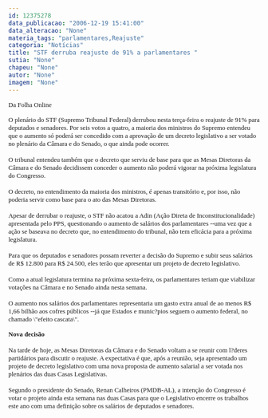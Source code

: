 ```yaml
---
id: 12375278
data_publicacao: "2006-12-19 15:41:00"
data_alteracao: "None"
materia_tags: "parlamentares,Reajuste"
categoria: "Notícias"
title: "STF derruba reajuste de 91% a parlamentares "
sutia: "None"
chapeu: "None"
autor: "None"
imagem: "None"
---
```

<p><P><FONT face=Verdana size=2>Da Folha Online</P></p>
<p><P>O plenário do STF (Supremo Tribunal Federal) derrubou nesta terça-feira o reajuste de 91% para deputados e senadores. Por seis votos a quatro, a maioria dos ministros do Supremo entendeu que o aumento só poderá ser concedido com a aprovação de um decreto legislativo a ser votado no plenário da Câmara e do Senado, o que ainda pode ocorrer.<BR><BR>O tribunal entendeu também que o decreto que serviu de base para que as Mesas Diretoras da Câmara e do Senado decidissem conceder o aumento não poderá vigorar na próxima legislatura do Congresso.<BR><BR>O decreto, no entendimento da maioria dos ministros, é apenas transitório e, por isso, não poderia servir como base para o ato das Mesas Diretoras.<BR><BR>Apesar de derrubar o reajuste, o STF não acatou a Adin (Ação Direta de Inconstitucionalidade) apresentada pelo PPS, questionando o aumento de salários dos parlamentares --uma vez que a ação se baseava no decreto que, no entendimento do tribunal, não tem eficácia para a próxima legislatura.<BR><BR>Para que os deputados e senadores possam reverter a decisão do Supremo e subir seus salários de R$ 12.800 para R$ 24.500, eles terão que apresentar um projeto de decreto legislativo.<BR><BR>Como a atual legislatura termina na próxima sexta-feira, os parlamentares teriam que viabilizar votações na Câmara e no Senado ainda nesta semana.<BR><BR>O aumento nos salários dos parlamentares representaria um gasto extra anual de ao menos R$ 1,66 bilhão aos cofres públicos --já que Estados e munic?pios seguem o aumento federal, no chamado \"efeito cascata\".</FONT><BR></P><B><FONT face=Verdana size=2></p>
<p><P>Nova decisão</B><BR><BR>Na tarde de hoje, as Mesas Diretoras da Câmara e do Senado voltam a se reunir com l?deres partidários para discutir o reajuste. A expectativa é que, após a reunião, seja apresentado um projeto de decreto legislativo com uma nova proposta de aumento salarial a ser votada nos plenários das duas Casas Legislativas.<BR><BR>Segundo o presidente do Senado, Renan Calheiros (PMDB-AL), a intenção do Congresso é votar o projeto ainda esta semana nas duas Casas para que o Legislativo encerre os trabalhos este ano com uma definição sobre os salários de deputados e senadores.</P></FONT> </p>

